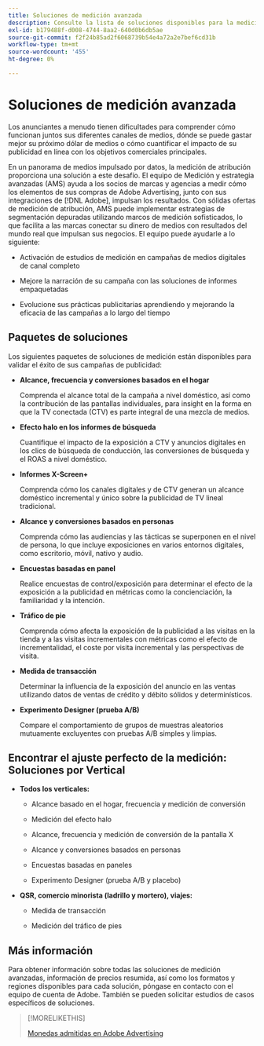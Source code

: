 ```yaml
---
title: Soluciones de medición avanzada
description: Consulte la lista de soluciones disponibles para la medición avanzada.
exl-id: b179488f-d008-4744-8aa2-640d0b6db5ae
source-git-commit: f2f24b85ad2f6068739b54e4a72a2e7bef6cd31b
workflow-type: tm+mt
source-wordcount: '455'
ht-degree: 0%

---
```


# Soluciones de medición avanzada

Los anunciantes a menudo tienen dificultades para comprender cómo funcionan juntos sus diferentes canales de medios, dónde se puede gastar mejor su próximo dólar de medios o cómo cuantificar el impacto de su publicidad en línea con los objetivos comerciales principales.

En un panorama de medios impulsado por datos, la medición de atribución proporciona una solución a este desafío. El equipo de Medición y estrategia avanzadas (AMS) ayuda a los socios de marcas y agencias a medir cómo los elementos de sus compras de Adobe Advertising, junto con sus integraciones de [!DNL Adobe], impulsan los resultados. Con sólidas ofertas de medición de atribución, AMS puede implementar estrategias de segmentación depuradas utilizando marcos de medición sofisticados, lo que facilita a las marcas conectar su dinero de medios con resultados del mundo real que impulsan sus negocios. El equipo puede ayudarle a lo siguiente:

* Activación de estudios de medición en campañas de medios digitales de canal completo

* Mejore la narración de su campaña con las soluciones de informes empaquetadas

* Evolucione sus prácticas publicitarias aprendiendo y mejorando la eficacia de las campañas a lo largo del tiempo

## Paquetes de soluciones

Los siguientes paquetes de soluciones de medición están disponibles para validar el éxito de sus campañas de publicidad:

* **Alcance, frecuencia y conversiones basados en el hogar**

  Comprenda el alcance total de la campaña a nivel doméstico, así como la contribución de las pantallas individuales, para insight en la forma en que la TV conectada (CTV) es parte integral de una mezcla de medios.

* **Efecto halo en los informes de búsqueda**

  Cuantifique el impacto de la exposición a CTV y anuncios digitales en los clics de búsqueda de conducción, las conversiones de búsqueda y el ROAS a nivel doméstico.

* **Informes X-Screen+**

  Comprenda cómo los canales digitales y de CTV generan un alcance doméstico incremental y único sobre la publicidad de TV lineal tradicional.

* **Alcance y conversiones basados en personas**

  Comprenda cómo las audiencias y las tácticas se superponen en el nivel de persona, lo que incluye exposiciones en varios entornos digitales, como escritorio, móvil, nativo y audio.

* **Encuestas basadas en panel**

  Realice encuestas de control/exposición para determinar el efecto de la exposición a la publicidad en métricas como la concienciación, la familiaridad y la intención.

* **Tráfico de pie**

  Comprenda cómo afecta la exposición de la publicidad a las visitas en la tienda y a las visitas incrementales con métricas como el efecto de incrementalidad, el coste por visita incremental y las perspectivas de visita.

* **Medida de transacción**

  Determinar la influencia de la exposición del anuncio en las ventas utilizando datos de ventas de crédito y débito sólidos y determinísticos.

* **Experimento Designer (prueba A/B)**

  Compare el comportamiento de grupos de muestras aleatorios mutuamente excluyentes con pruebas A/B simples y limpias.

## Encontrar el ajuste perfecto de la medición: Soluciones por Vertical

* **Todos los verticales:**

   * Alcance basado en el hogar, frecuencia y medición de conversión

   * Medición del efecto halo

   * Alcance, frecuencia y medición de conversión de la pantalla X

   * Alcance y conversiones basados en personas

   * Encuestas basadas en paneles

   * Experimento Designer (prueba A/B y placebo)

* **QSR, comercio minorista (ladrillo y mortero), viajes:**

   * Medida de transacción

   * Medición del tráfico de pies

## Más información

Para obtener información sobre todas las soluciones de medición avanzadas, información de precios resumida, así como los formatos y regiones disponibles para cada solución, póngase en contacto con el equipo de cuenta de Adobe. También se pueden solicitar estudios de casos específicos de soluciones.

>[!MORELIKETHIS]
>
>[Monedas admitidas en Adobe Advertising](/help/dsp/currency.md)
